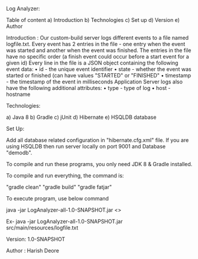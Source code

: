 Log Analyzer: 

Table of content
a) Introduction
b) Technologies
c) Set up
d) Version
e) Author


Introduction :
Our custom-build server logs different events to a file named logfile.txt. Every event has 2 entries in the file - one
entry when the event was started and another when the event was finished. The entries in the file have no specific
order (a finish event could occur before a start event for a given id)
Every line in the file is a JSON object containing the following event data:
• id - the unique event identifier
• state - whether the event was started or finished (can have values "STARTED" or "FINISHED"
• timestamp - the timestamp of the event in milliseconds
Application Server logs also have the following additional attributes:
• type - type of log
• host - hostname

Technologies:

a) Java 8
b) Gradle
c) jUnit
d) Hibernate
e) HSQLDB database


Set Up:

Add all database related configuration in "hibernate.cfg.xml" file. If you are using HSQLDB then run server
locally on port 9001 and Database "demodb".


To compile and run these programs, you only need JDK 8 & Gradle installed.

To compile and run everything, the command is:

"gradle clean"
"gradle build"
"gradle fatjar"

To execute program, use below command

java -jar LogAnalyzer-all-1.0-SNAPSHOT.jar <<file path>>

Ex-
java -jar LogAnalyzer-all-1.0-SNAPSHOT.jar src/main/resources/logfile.txt

Version:
1.0-SNAPSHOT

Author :
Harish Deore
